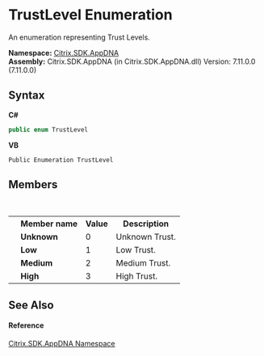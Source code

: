 # TrustLevel Enumeration
 

An enumeration representing Trust Levels.

**Namespace:**&nbsp;[Citrix.SDK.AppDNA](index.md)<br />**Assembly:**&nbsp;Citrix.SDK.AppDNA (in Citrix.SDK.AppDNA.dll) Version: 7.11.0.0 (7.11.0.0)

## Syntax

**C#**
```csharp
public enum TrustLevel
```

**VB**
```vbnet
Public Enumeration TrustLevel
```


## Members
&nbsp;<table><tr><th></th><th>Member name</th><th>Value</th><th>Description</th></tr><tr><td /><td target="F:Citrix.SDK.AppDNA.TrustLevel.Unknown">**Unknown**</td><td>0</td><td>Unknown Trust.</td></tr><tr><td /><td target="F:Citrix.SDK.AppDNA.TrustLevel.Low">**Low**</td><td>1</td><td>Low Trust.</td></tr><tr><td /><td target="F:Citrix.SDK.AppDNA.TrustLevel.Medium">**Medium**</td><td>2</td><td>Medium Trust.</td></tr><tr><td /><td target="F:Citrix.SDK.AppDNA.TrustLevel.High">**High**</td><td>3</td><td>High Trust.</td></tr></table>

## See Also


#### Reference
<a href="fe2d265b-410b-8b11-1eb4-a790e0b062bf">Citrix.SDK.AppDNA Namespace</a><br />